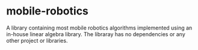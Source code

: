 # mobile-robotics
A library containing most mobile robotics algorithms implemented using an in-house linear algebra library. The libraray has no dependencies or any other project or libraries.

<!-- [![codecov](https://codecov.io/gh/dikshant2210/mobile-robotics/graph/badge.svg?token=V50EQCK86A)](https://codecov.io/gh/dikshant2210/mobile-robotics) -->